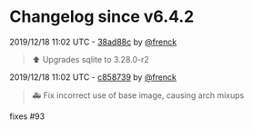 # Changelog since v6.4.2

2019/12/18 11:02 UTC - [38ad88c](https://github.com/hassio-addons/addon-ssh/commit/38ad88c2c3270ca3573eb1a8ac7135ccbc4beed2) by [@frenck](https://github.com/frenck)
> :arrow_up: Upgrades sqlite to 3.28.0-r2 

2019/12/18 11:02 UTC - [c858739](https://github.com/hassio-addons/addon-ssh/commit/c8587395d4d3058590383efc20ea29a40e0285b8) by [@frenck](https://github.com/frenck)
> :ambulance: Fix incorrect use of base image, causing arch mixups

fixes #93 

